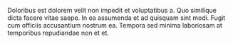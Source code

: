 Doloribus est dolorem velit non impedit et voluptatibus a.
Quo similique dicta facere vitae saepe.
In ea assumenda et ad quisquam sint modi.
Fugit cum officiis accusantium nostrum ea.
Tempora sed minima laboriosam at temporibus repudiandae non et et.